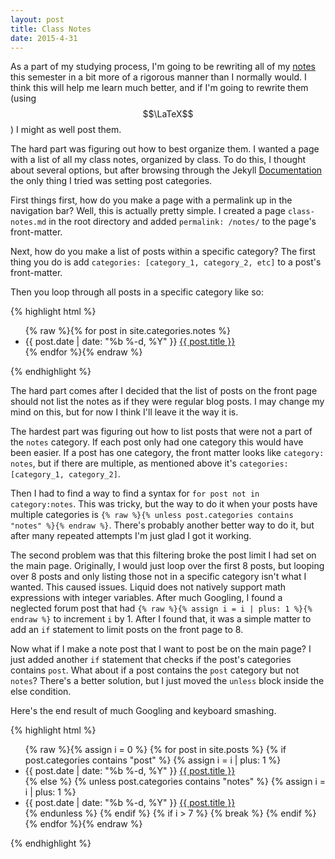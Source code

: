 ```yaml
---
layout: post
title: Class Notes
date: 2015-4-31
---
```


As a part of my studying process, I'm going to be rewriting all of my [notes](/notes/) this semester in a bit more of a rigorous manner than I normally would. I think this will help me learn much better, and if I'm going to rewrite them (using $$\LaTeX$$) I might as well post them.

The hard part was figuring out how to best organize them. I wanted a page with a list of all my class notes, organized by class. To do this, I thought about several options, but after browsing through the Jekyll [Documentation](https://jekyllrb.com/docs/home/) the only thing I tried was setting post categories.

First things first, how do you make a page with a permalink up in the navigation bar? Well, this is actually pretty simple. I created a page `class-notes.md` in the root directory and added `permalink: /notes/` to the page's front-matter.

Next, how do you make a list of posts within a specific category? The first thing you do is add `categories: [category_1, category_2, etc]` to a post's front-matter.

Then you loop through all posts in a specific category like so:

{% highlight html %}
<ul>
    {% raw %}{% for post in site.categories.notes %}
        <li>
            <span class="post-date">{{ post.date | date: "%b %-d, %Y" }}</span>
            <a class="post-link" href="{{ post.url | prepend: site.baseurl }}">{{ post.title }}</a>
        </li>
    {% endfor %}{% endraw %}
</ul>
{% endhighlight %}

The hard part comes after I decided that the list of posts on the front page should not list the notes as if they were regular blog posts. I may change my mind on this, but for now I think I'll leave it the way it is.

The hardest part was figuring out how to list posts that were not a part of the `notes` category. If each post only had one category this would have been easier. If a post has one category, the front matter looks like `category: notes`, but if there are multiple, as mentioned above it's `categories: [category_1, category_2]`.

Then I had to find a way to find a syntax for `for post not in category:notes`. This was tricky, but the way to do it when your posts have multiple categories is `{% raw %}{% unless post.categories contains "notes" %}{% endraw %}`. There's probably another better way to do it, but after many repeated attempts I'm just glad I got it working.

The second problem was that this filtering broke the post limit I had set on the main page. Originally, I would just loop over the first 8 posts, but looping over 8 posts and only listing those not in a specific category isn't what I wanted. This caused issues. Liquid does not natively support math expressions with integer variables. After much Googling, I found a neglected forum post that had `{% raw %}{% assign i = i | plus: 1 %}{% endraw %}` to increment `i` by 1. After I found that, it was a simple matter to add an `if` statement to limit posts on the front page to 8.

Now what if I make a note post that I want to post be on the main page? I just added another `if` statement that checks if the post's categories contains `post`. What about if a post contains the `post` category but not `notes`? There's a better solution, but I just moved the `unless` block inside the else condition.

Here's the end result of much Googling and keyboard smashing.

{% highlight html %}
<ul class="posts">
    {% raw %}{% assign i = 0 %}
    {% for post in site.posts %}
        {% if post.categories contains "post" %}
            {% assign i = i | plus: 1 %}
            <li>
                <span class="post-date">{{ post.date | date: "%b %-d, %Y" }}</span>
                <a class="post-link" href="{{ post.url | prepend: site.baseurl }}">{{ post.title }}</a>
            </li>
        {% else %}
            {% unless post.categories contains "notes" %}
                {% assign i = i | plus: 1 %}
                <li>
                    <span class="post-date">{{ post.date | date: "%b %-d, %Y" }}</span>
                    <a class="post-link" href="{{ post.url | prepend: site.baseurl }}">{{ post.title }}</a>
                </li>
            {% endunless %}
        {% endif %}
        {% if i > 7 %}
            {% break %}
        {% endif %}
    {% endfor %}{% endraw %}
</ul>
{% endhighlight %}
